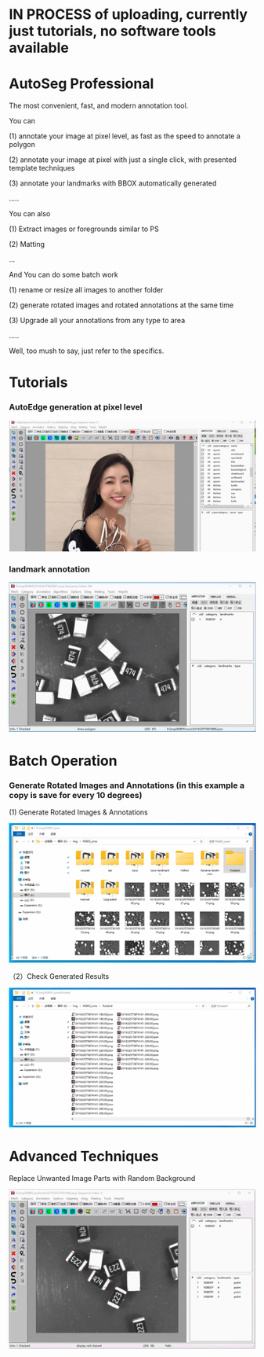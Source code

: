 # IN PROCESS of uploading, currently just tutorials, no software tools available



# AutoSeg Professional

The most convenient, fast, and modern annotation tool.

You can 

(1) annotate your image at pixel level, as fast as the speed to annotate a polygon

(2) annotate your image at pixel with just a single click, with presented template techniques

(3) annotate your landmarks with BBOX automatically generated

.....

You can also

(1) Extract images or foregrounds similar to PS

(2) Matting 

...

And You can do some batch work

(1) rename or resize all images to another folder

(2) generate rotated images and rotated annotations at the same time

(3) Upgrade all your annotations from any type to area

.....

Well, too mush to say, just refer to the specifics.



# Tutorials



### AutoEdge generation at pixel level



![](./tutorial_AutoEdge_AutoSeg/auto_edge_adjustments_at_pixel_level.gif)





### landmark annotation





![](./tutorial_Landmark/311_final_landmark_annotation_process.gif)



# Batch Operation

### Generate Rotated Images and Annotations (in this example a copy is save for every 10 degrees)



(1) Generate Rotated Images & Annotations

![](./tutorial_BatchConversionAnd/tools_batch_Generate_Rotated_Images_and_Annotations_01.gif)



（2）Check Generated Results

![](./tutorial_BatchConversionAnd/tools_batch_Generate_Rotated_Images_and_Annotations_02.gif)



# Advanced Techniques

Replace Unwanted Image Parts with Random Background

![](./advanced_tutorial/401_replace_unwanted_area_with_radom_background_01.gif)

